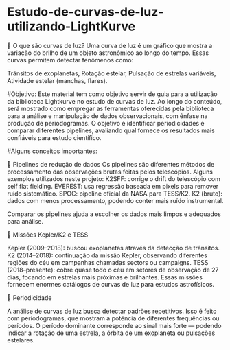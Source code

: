 # Estudo-de-curvas-de-luz-utilizando-LightKurve
🔹 O que são curvas de luz?
Uma curva de luz é um gráfico que mostra a variação do brilho de um objeto astronômico ao longo do tempo.
Essas curvas permitem detectar fenômenos como:

Trânsitos de exoplanetas,
Rotação estelar,
Pulsação de estrelas variáveis,
Atividade estelar (manchas, flares).

#Objetivo:
  Este material tem como objetivo servir de guia para a utilização da biblioteca Lightkurve no estudo de curvas de luz. Ao longo do conteúdo, será mostrado como empregar as ferramentas oferecidas pela biblioteca para a análise e manipulação de dados observacionais, com ênfase na produção de periodogramas. O objetivo é identificar periodicidades e comparar diferentes pipelines, avaliando qual fornece os resultados mais confiáveis para estudo científico.


#Alguns conceitos importantes:

🔹 Pipelines de redução de dados
Os pipelines são diferentes métodos de processamento das observações brutas feitas pelos telescópios.
Alguns exemplos utilizados neste projeto:
K2SFF: corrige o drift do telescópio com self flat fielding.
EVEREST: usa regressão baseada em pixels para remover ruído sistemático.
SPOC: pipeline oficial da NASA para TESS/K2.
K2 (bruto): dados com menos processamento, podendo conter mais ruído instrumental.

Comparar os pipelines ajuda a escolher os dados mais limpos e adequados para análise.

🔹 Missões Kepler/K2 e TESS

Kepler (2009–2018): buscou exoplanetas através da detecção de trânsitos.
K2 (2014–2018): continuação da missão Kepler, observando diferentes regiões do céu em campanhas chamadas sectors ou campaigns.
TESS (2018–presente): cobre quase todo o céu em setores de observação de 27 dias, focando em estrelas mais próximas e brilhantes.
Essas missões fornecem enormes catálogos de curvas de luz para estudos astrofísicos.

🔹 Periodicidade

A análise de curvas de luz busca detectar padrões repetitivos.
Isso é feito com periodogramas, que mostram a potência de diferentes frequências ou períodos.
O período dominante corresponde ao sinal mais forte — podendo indicar a rotação de uma estrela, a órbita de um exoplaneta ou pulsações estelares.
